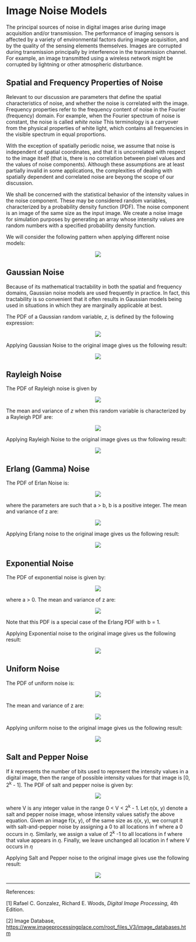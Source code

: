 # Image Noise Models

The principal sources of noise in digital images arise during image acquisition and/or transmission. The performance of imaging sensors is affected by a variety of environmental factors during image acquisition, and by the quality of the sensing elements themselves. Images are corrupted during transmission principally by interference in the transmission channel. For example, an image transmitted using a wireless network might be corrupted by lightning or other atmospheric disturbance.

## Spatial and Frequency Properties of Noise

Relevant to our discussion are parameters that define the spatial characteristics of noise, and whether the noise is correlated with the image. Frequency properties refer to the frequency content of noise in the Fourier (frequency) domain. For example, when the Fourier spectrum of noise is constant, the noise is called *white noise* This terminology is a carryover from the physical properties of white light, which contains all frequencies in the visible spectrum in equal proportions.

With the exception of spatially periodic noise, we assume that noise is independent of spatial coordinates, and that it is uncorrelated with respect to the image itself (that is, there is no correlation between pixel values and the values of noise components). Although these assumptions are at least partially invalid in some applications, the complexities of dealing with spatially dependent and correlated noise are beyong the scope of our discussion.

We shall be concerned with the statistical behavior of the intensity values in the noise component. These may be considered random variables, characterized by a probability density function (PDF). The noise component is an image of the same size as the input image. We create a noise image for simulation purposes by generating an array whose intensity values are random numbers with a specified probability density function.

We will consider the following pattern when applying different noise models:
<p align = "center"><img src = "https://github.com/naik24/ImageProcessing/assets/69704762/e0d553b0-22d1-4624-8363-e0296d89d6cf"></p>

## Gaussian Noise
Because of its mathematical tractability in both the spatial and frequency domains, Gaussian noise models are used frequently in practice. In fact, this tractability is so convenient that it often results in Gaussian models being used in situations in which they are marginally applicable at best.

The PDF of a Gaussian random variable, *z*, is defined by the following expression:
<p align = "center"><img src = "https://github.com/naik24/ImageProcessing/assets/69704762/5c03e576-7e80-41dd-ab10-16a7e1b5ed73"></p>

Applying Gaussian Noise to the original image gives us the following result:
<p align = "center"><img src = "https://github.com/naik24/ImageProcessing/assets/69704762/eaec4168-d738-4c30-a584-60a7b98e4f9a"></p>

## Rayleigh Noise
The PDF of Rayleigh noise is given by
<p align = "center"><img src = "https://github.com/naik24/ImageProcessing/assets/69704762/4e1de102-b87a-4714-afd0-79b8ea9bfc80"></p>

The mean and variance of *z* when this random variable is characterized by a Rayleigh PDF are:
<p align = "center"><img src = "https://github.com/naik24/ImageProcessing/assets/69704762/558f8edb-be4f-4ae5-bbb4-d251248deffb"></p>

Applying Rayleigh Noise to the original image gives us thw following result:
<p align = "center"><img src = "https://github.com/naik24/ImageProcessing/assets/69704762/f6b26490-3d02-4393-b4eb-b9eb04fb84e3"></p>

## Erlang (Gamma) Noise
The PDF of Erlan Noise is:
<p align = "center"><img src = "https://github.com/naik24/ImageProcessing/assets/69704762/948d9e6e-1192-4181-9eb3-d69be4843827"></p>

where the parameters are such that a > b, b is a positive integer. The mean and variance of z are:
<p align = "center"><img src = "https://github.com/naik24/ImageProcessing/assets/69704762/bb5f859c-b0ef-4da6-9d8d-f60626393fa8"></p>

Applying Erlang noise to the original image gives us the following result:

<p align = "center"><img src = "https://github.com/naik24/ImageProcessing/assets/69704762/1036de72-85e2-4392-90a6-f6ac93d5b49f"></p>

## Exponential Noise
The PDF of exponential noise is given by:
<p align = "center"><img src = "https://github.com/naik24/ImageProcessing/assets/69704762/ea3b6a21-79e3-4e19-8f24-ae9f7fc7e6cd"></p>

where a > 0. The mean and variance of z are:
<p align = "center"><img src = "https://github.com/naik24/ImageProcessing/assets/69704762/a1e69001-631f-44e7-9368-4c547c8a9757"></p>

Note that this PDF is a special case of the Erlang PDF with b = 1.

Applying Exponential noise to the original image gives us the following result:
<p align = "center"><img src = "https://github.com/naik24/ImageProcessing/assets/69704762/ea3001a7-8921-4e6a-bca6-c3bc32451ca0"></p>

## Uniform Noise
The PDF of uniform noise is:
<p align = "center"><img src = "https://github.com/naik24/ImageProcessing/assets/69704762/f5e5bc43-a6cf-4a3d-b2f6-95a3f85f7278"></p>

The mean and variance of z are:
<p align = "center"><img src = "https://github.com/naik24/ImageProcessing/assets/69704762/a4e2317b-23c9-4777-9099-9f79b73ced05"></p>

Applying uniform noise to the original image gives us the following result:
<p align = "center"><img src = "https://github.com/naik24/ImageProcessing/assets/69704762/1bc61fe1-d8df-48a0-bf19-2f71eca3f90e"></p>

## Salt and Pepper Noise
If *k* represents the number of bits used to represent the intensity values in a digital image, then the range of possible intensity values for that image is [0, 2<sup>k</sup> - 1]. The PDF of salt and pepper noise is given by:
<p align = "center"><img src = "https://github.com/naik24/ImageProcessing/assets/69704762/0863869c-3a45-469c-8ddb-13f4a9b9808b"></p>

where V is any integer value in the range 0 < V < 2<sup>k</sup> - 1. Let $\eta$(x, y) denote a salt and pepper noise image, whose intensity values satisfy the above equation. Given an image f(x, y), of the same size as $\eta$(x, y), we corrupt it with salt-and-pepper noise by assigning a 0 to all locations in f where a 0 occurs in $\eta$. Similarly, we assign a value of 2<sup>k</sup> -1 to all locations in f where that value appears in $\eta$. Finally, we leave unchanged all location in f where V occurs in $\eta$

Applying Salt and Pepper noise to the original image gives use the following result:
<p align ="center"><img src = "https://github.com/naik24/ImageProcessing/assets/69704762/a531fc35-dd4d-45d0-a633-1039e3da531a"></p>

<hr>

References:

[1] Rafael C. Gonzalez, Richard E. Woods, *Digital Image Processing*, 4th Edition.

[2] Image Database, https://www.imageprocessingplace.com/root_files_V3/image_databases.htm
